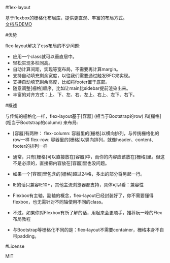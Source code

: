 #flex-layout

基于flexbox的栅格化布局库，提供更直观、丰富的布局方式。<br>
[文档与DEMO][1]

#优势

flex-layout解决了css布局的不少问题:

* 应用一个class就可以垂直居中。
* 轻松实现多栏同高。
* 自动计算间距，实现等宽布局，不需要再计算margin。
* 支持自动填充剩余宽度，以往我们需要通过触发BFC来实现。
* 支持自动填充剩余高度，比如将footer置于底部。
* 随意调整[栅格]顺序，比如让main比sidebar提前渲染出来。
* 丰富的对齐方式：上、下、左、右、左上、右上、左下、右下。

#概述

与传统的栅格化一样，flex-layout基于[容器] (相当于Bootstrap的row) 和[栅格] (相当于Bootstrap的column) 来布局:

* [容器]有两种：
flex-column: 容器里的[栅格]以横向排列，与传统栅格化的row一样
flex-row: 容器里的[栅格]以竖向排列，就像header、content、footer的排列一样

* 通常，只有[栅格]可以直接放在[容器]中，而你的内容应该放在[栅格]里。但这不是必须的，直接把内容放在[容器]里也没问题。
* 如果一个[容器]里包含的[栅格]超过24格，多出的部分将另起一行。
* IE的话只兼容IE10+，其他主流浏览器都支持，具体可以看：兼容性
* Flexbox有主轴，副轴的概念，flex-layout已经封装好了，你不需要懂得flexbox，也无需针对不同轴使用不同的class。
* 不过，如果你对Flexbox有所了解的话，用起来会更顺手，推荐阮一峰的Flex 布局教程
* 与Bootstrap等栅格化不同的是：flex-layout不需要container，栅格本身不自带padding。

#License

MIT

[1]: ww.daipig.com